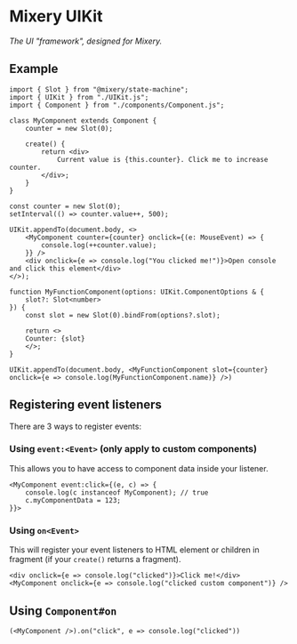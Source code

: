 # Mixery UIKit
_The UI "framework", designed for Mixery._

## Example
```tsx
import { Slot } from "@mixery/state-machine";
import { UIKit } from "./UIKit.js";
import { Component } from "./components/Component.js";

class MyComponent extends Component {
    counter = new Slot(0);

    create() {
        return <div>
            Current value is {this.counter}. Click me to increase counter.
        </div>;
    }
}

const counter = new Slot(0);
setInterval(() => counter.value++, 500);

UIKit.appendTo(document.body, <>
    <MyComponent counter={counter} onclick={(e: MouseEvent) => {
        console.log(++counter.value);
    }} />
    <div onclick={e => console.log("You clicked me!")}>Open console and click this element</div>
</>);

function MyFunctionComponent(options: UIKit.ComponentOptions & {
    slot?: Slot<number>
}) {
    const slot = new Slot(0).bindFrom(options?.slot);

    return <>
    Counter: {slot}
    </>;
}

UIKit.appendTo(document.body, <MyFunctionComponent slot={counter} onclick={e => console.log(MyFunctionComponent.name)} />)
```

## Registering event listeners
There are 3 ways to register events:

### Using ``event:<Event>`` (only apply to custom components)
This allows you to have access to component data inside your listener.

```tsx
<MyComponent event:click={(e, c) => {
    console.log(c instanceof MyComponent); // true
    c.myComponentData = 123;
}}>
```

### Using ``on<Event>``
This will register your event listeners to HTML element or children in fragment (if your ``create()`` returns a fragment).

```tsx
<div onclick={e => console.log("clicked")}>Click me!</div>
<MyComponent onclick={e => console.log("clicked custom component")} />
```

## Using ``Component#on``
```tsx
(<MyComponent />).on("click", e => console.log("clicked"))
```